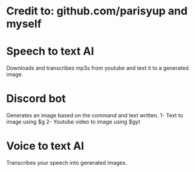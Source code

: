 # Credit to: github.com/parisyup and myself

# Speech to text AI
Downloads and transcribes mp3s from youtube and text it to a generated image.

# Discord bot
Generates an image based on the command and text written.
1- Text to image using $g
2- Youtube video to image using $gyt

# Voice to text AI 
Transcribes your speech into generated images.

